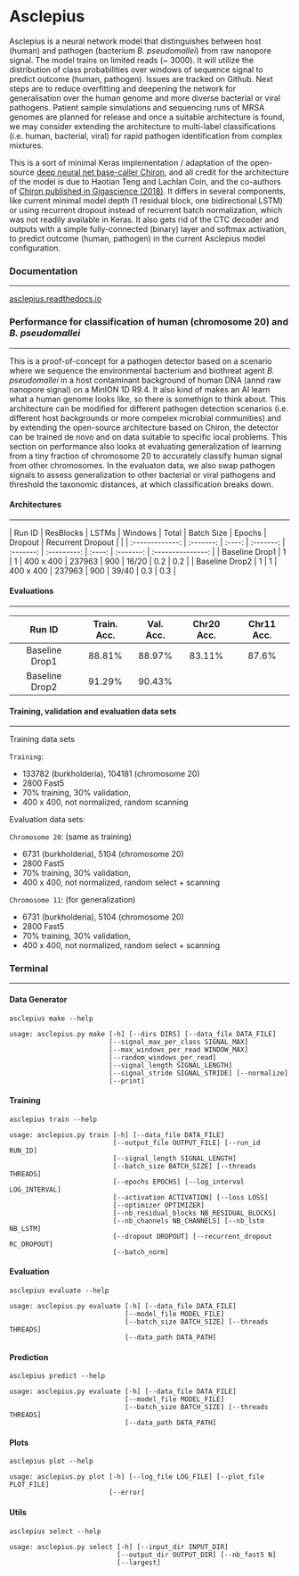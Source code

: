 # Asclepius

Asclepius is a neural network model that distinguishes between host (human) and pathogen (bacterium *B. pseudomallei*) from raw nanopore signal. The model trains on limited reads (~ 3000). It will utilize the distribution of class probabilities over windows of sequence signal to predict outcome (human, pathogen). Issues are tracked on Github. Next steps are to reduce overfitting and deepening the network for generalisation over the human genome and more diverse bacterial or viral pathogens. Patient sample simulations and sequencing runs of MRSA genomes are planned for release and once a suitable architecture is found, we may consider extending the architecture to multi-label classifications (i.e. human, bacterial, viral) for rapid pathogen identification from complex mixtures.

This is a sort of minimal Keras implementation / adaptation of the open-source [deep neural net base-caller Chiron](https://github.com/haotianteng/Chiron), and all credit for the architecture of the model is due to Haotian Teng and Lachlan Coin, and the co-authors of [Chiron published in Gigascience (2018)](https://academic.oup.com/gigascience/article/7/5/giy037/4966989). It differs in several components, like current minimal model depth (1 residual block, one bidirectional LSTM) or using recurrent dropout instead of recurrent batch normalization, which was not readily available in Keras. It also gets rid of the CTC decoder and outputs with a simple fully-connected (binary) layer and softmax activation, to predict outcome (human, pathogen) in the current Asclepius model configuration.

### Documentation
---

[asclepius.readthedocs.io](https://asclepius.readthedocs.io)

### Performance for classification of human (chromosome 20) and *B. pseudomallei*
---

This is a proof-of-concept for a pathogen detector based on a scenario where we sequence the environmental bacterium and biothreat agent *B. pseudomallei* in a host contaminant background of human DNA (annd raw nanopore signal) on a MinION 1D R9.4. It also kind of makes an AI learn what a human genome looks like, so there is somethign to think about. This architecture can be modified for different pathogen detection scenarios (i.e. different host backgrounds or more compelex microbial communities) and by extending the open-source architecture based on Chiron, the detector can be trained de novo and on data suitable to specific local problems. This section on performance also looks at evaluating generalization of learning from a tiny fraction of chromosome 20 to accurately classify human signal from other chromosomes. In the evaluaton data, we also swap pathogen signals to assess generalization to other bacterial or viral pathogens and threshold the taxonomic distances, at which classification breaks down.

#### Architectures
---

| Run ID          | ResBlocks | LSTMs  | Windows   | Total     | Batch Size  | Epochs | Dropout   | Recurrent Dropout | |
| :-------------: | :-------: | :----: | :-------: | :-------: | :---------: | :----: | :-------: | :---------------: |
| Baseline Drop1  |  1        | 1      | 400 x 400 | 237963    | 900         | 16/20  | 0.2       |  0.2              |
| Baseline Drop2  |  1        | 1      | 400 x 400 | 237963    | 900         | 39/40  | 0.3       |  0.3              |


#### Evaluations
---


| Run ID          | Train. Acc. | Val. Acc.  | Chr20 Acc. | Chr11 Acc.  |   
| :-------------: | :----------:| :--------: | :--------: | :---------: |
| Baseline Drop1  |  88.81%     | 88.97%     | 83.11%     | 87.6%       |
| Baseline Drop2  |  91.29%     | 90.43%     |            |             |


#### Training, validation and evaluation data sets
---

Training data sets

`Training`: 

* 133782 (burkholderia), 104181 (chromosome 20)
* 2800 Fast5 
* 70% training, 30% validation,
* 400 x 400, not normalized, random scanning

Evaluation data sets:

`Chromosome 20`: (same as training)

* 6731 (burkholderia), 5104 (chromosome 20)
* 2800 Fast5 
* 70% training, 30% validation,
* 400 x 400, not normalized, random select + scanning

`Chromosome 11`: (for generalization) 

* 6731 (burkholderia), 5104 (chromosome 20)
* 2800 Fast5 
* 70% training, 30% validation,
* 400 x 400, not normalized, random select + scanning

### Terminal
---

#### Data Generator

`asclepius make --help`

```
usage: asclepius.py make [-h] [--dirs DIRS] [--data_file DATA_FILE]
                         [--signal_max_per_class SIGNAL_MAX]
                         [--max_windows_per_read WINDOW_MAX]
                         [--random_windows_per_read]
                         [--signal_length SIGNAL_LENGTH]
                         [--signal_stride SIGNAL_STRIDE] [--normalize]
                         [--print]
```

#### Training 

`asclepius train --help`

```
usage: asclepius.py train [-h] [--data_file DATA_FILE]
                          [--output_file OUTPUT_FILE] [--run_id RUN_ID]
                          [--signal_length SIGNAL_LENGTH]
                          [--batch_size BATCH_SIZE] [--threads THREADS]
                          [--epochs EPOCHS] [--log_interval LOG_INTERVAL]
                          [--activation ACTIVATION] [--loss LOSS]
                          [--optimizer OPTIMIZER]
                          [--nb_residual_blocks NB_RESIDUAL_BLOCKS]
                          [--nb_channels NB_CHANNELS] [--nb_lstm NB_LSTM]
                          [--dropout DROPOUT] [--recurrent_dropout RC_DROPOUT]
                          [--batch_norm]
```

#### Evaluation

`asclepius evaluate --help`

```
usage: asclepius.py evaluate [-h] [--data_file DATA_FILE]
                             [--model_file MODEL_FILE]
                             [--batch_size BATCH_SIZE] [--threads THREADS]
                             [--data_path DATA_PATH]
```


#### Prediction

`asclepius predict --help`

```
usage: asclepius.py evaluate [-h] [--data_file DATA_FILE]
                             [--model_file MODEL_FILE]
                             [--batch_size BATCH_SIZE] [--threads THREADS]
                             [--data_path DATA_PATH]
```

#### Plots

`asclepius plot --help`

```
usage: asclepius.py plot [-h] [--log_file LOG_FILE] [--plot_file PLOT_FILE]
                         [--error]
```

#### Utils

`asclepius select --help`

```
usage: asclepius.py select [-h] [--input_dir INPUT_DIR]
                           [--output_dir OUTPUT_DIR] [--nb_fast5 N]
                           [--largest]
```
